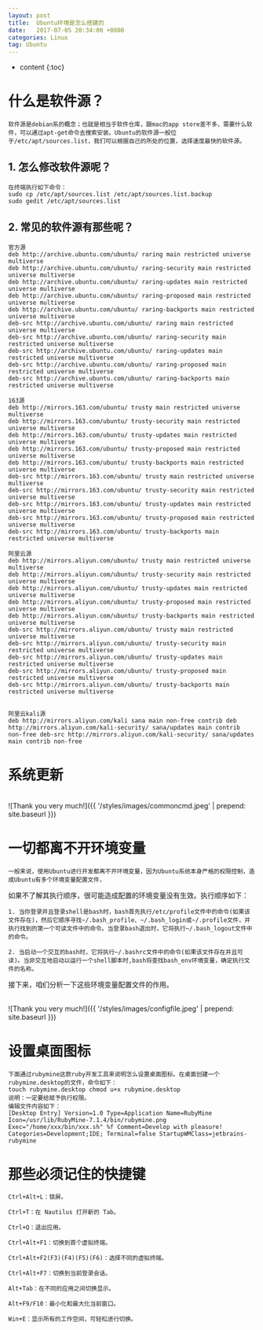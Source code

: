 ```yaml
---
layout: post
title:  Ubuntu环境是怎么搭建的
date:   2017-07-05 20:34:00 +0800
categories: Linux
tag: Ubuntu
---
```


* content
{:toc}


# 什么是软件源？ #

    软件源是debian系的概念；也就是相当于软件仓库，跟mac的app store差不多，需要什么软件，可以通过apt-get命令去搜索安装。Ubuntu的软件源一般位于/etc/apt/sources.list，我们可以根据自己的所处的位置，选择速度最快的软件源。

## 1. 怎么修改软件源呢？ ##
 
    在终端执行如下命令：
    sudo cp /etc/apt/sources.list /etc/apt/sources.list.backup 
    sudo gedit /etc/apt/sources.list


## 2. 常见的软件源有那些呢？ ##

    官方源
    deb http://archive.ubuntu.com/ubuntu/ raring main restricted universe multiverse 
    deb http://archive.ubuntu.com/ubuntu/ raring-security main restricted universe multiverse 
    deb http://archive.ubuntu.com/ubuntu/ raring-updates main restricted universe multiverse 
    deb http://archive.ubuntu.com/ubuntu/ raring-proposed main restricted universe multiverse 
    deb http://archive.ubuntu.com/ubuntu/ raring-backports main restricted universe multiverse 
    deb-src http://archive.ubuntu.com/ubuntu/ raring main restricted universe multiverse 
    deb-src http://archive.ubuntu.com/ubuntu/ raring-security main restricted universe multiverse 
    deb-src http://archive.ubuntu.com/ubuntu/ raring-updates main restricted universe multiverse 
    deb-src http://archive.ubuntu.com/ubuntu/ raring-proposed main restricted universe multiverse 
    deb-src http://archive.ubuntu.com/ubuntu/ raring-backports main restricted universe multiverse

    163源
    deb http://mirrors.163.com/ubuntu/ trusty main restricted universe multiverse 
    deb http://mirrors.163.com/ubuntu/ trusty-security main restricted universe multiverse 
    deb http://mirrors.163.com/ubuntu/ trusty-updates main restricted universe multiverse 
    deb http://mirrors.163.com/ubuntu/ trusty-proposed main restricted universe multiverse 
    deb http://mirrors.163.com/ubuntu/ trusty-backports main restricted universe multiverse 
    deb-src http://mirrors.163.com/ubuntu/ trusty main restricted universe multiverse 
    deb-src http://mirrors.163.com/ubuntu/ trusty-security main restricted universe multiverse 
    deb-src http://mirrors.163.com/ubuntu/ trusty-updates main restricted universe multiverse 
    deb-src http://mirrors.163.com/ubuntu/ trusty-proposed main restricted universe multiverse 
    deb-src http://mirrors.163.com/ubuntu/ trusty-backports main restricted universe multiverse

    阿里云源
    deb http://mirrors.aliyun.com/ubuntu/ trusty main restricted universe multiverse 
    deb http://mirrors.aliyun.com/ubuntu/ trusty-security main restricted universe multiverse 
    deb http://mirrors.aliyun.com/ubuntu/ trusty-updates main restricted universe multiverse 
    deb http://mirrors.aliyun.com/ubuntu/ trusty-proposed main restricted universe multiverse 
    deb http://mirrors.aliyun.com/ubuntu/ trusty-backports main restricted universe multiverse 
    deb-src http://mirrors.aliyun.com/ubuntu/ trusty main restricted universe multiverse 
    deb-src http://mirrors.aliyun.com/ubuntu/ trusty-security main restricted universe multiverse 
    deb-src http://mirrors.aliyun.com/ubuntu/ trusty-updates main restricted universe multiverse 
    deb-src http://mirrors.aliyun.com/ubuntu/ trusty-proposed main restricted universe multiverse 
    deb-src http://mirrors.aliyun.com/ubuntu/ trusty-backports main restricted universe multiverse


    阿里云kali源
    deb http://mirrors.aliyun.com/kali sana main non-free contrib deb http://mirrors.aliyun.com/kali-security/ sana/updates main contrib non-free deb-src http://mirrors.aliyun.com/kali-security/ sana/updates main contrib non-free

# 系统更新 #

<br>
![Thank you very much!]({{ '/styles/images/commoncmd.jpeg' | prepend: site.baseurl }})
<br>

# 一切都离不开环境变量 #
    一般来说，使用Ubuntu进行开发都离不开环境变量，因为Ubuntu系统本身严格的权限控制，造成Ubuntu有多个环境变量配置文件，
如果不了解其执行顺序，很可能造成配置的环境变量没有生效。执行顺序如下：

    1. 当你登录并且登录shell是bash时，bash首先执行/etc/profile文件中的命令(如果该文件存在)，然后它顺序寻找~/.bash_profile、~/.bash_login或~/.profile文件，并执行找到的第一个可读文件中的命令。当登录bash退出时，它将执行~/.bash_logout文件中的命令。

    2. 当启动一个交互的bash时，它将执行~/.bashrc文件中的命令(如果该文件存在并且可读)。当非交互地启动以运行一个shell脚本时,bash将查找bash_env环境变量，确定执行文件的名称。

接下来，咱们分析一下这些环境变量配置文件的作用。

<br>
![Thank you very much!]({{ '/styles/images/configfile.jpeg' | prepend: site.baseurl }})
<br>

# 设置桌面图标 #
    下面通过rubymine这款ruby开发工具来说明怎么设置桌面图标。在桌面创建一个rubymine.desktop的文件，命令如下：
    touch rubymine.desktop chmod u+x rubymine.desktop
    说明：一定要给赋予执行权限。
    编辑文件内容如下：
    [Desktop Entry] Version=1.0 Type=Application Name=RubyMine Icon=/usr/lib/RubyMine-7.1.4/bin/rubymine.png Exec="/home/xxx/bin/xxx.sh" %f Comment=Develop with pleasure! Categories=Development;IDE; Terminal=false StartupWMClass=jetbrains-rubymine

# 那些必须记住的快捷键 #
 
    Ctrl+Alt+L：锁屏。

    Ctrl+T：在 Nautilus 打开新的 Tab。

    Ctrl+Q：退出应用。

    Ctrl+Alt+F1：切换到首个虚拟终端。

    Ctrl+Alt+F2(F3)(F4)(F5)(F6)：选择不同的虚拟终端。

    Ctrl+Alt+F7：切换到当前登录会话。

    Alt+Tab：在不同的应用之间切换显示。

    Alt+F9/F10：最小化和最大化当前窗口。

    Win+E：显示所有的工作空间，可轻松进行切换。
 